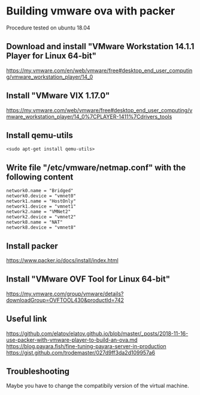 # Building vmware ova with packer

Procedure tested on ubuntu 18.04

## Download and install "VMware Workstation 14.1.1 Player for Linux 64-bit"

<https://my.vmware.com/en/web/vmware/free#desktop_end_user_computing/vmware_workstation_player/14_0>

## Install "VMware VIX 1.17.0"

<https://my.vmware.com/web/vmware/free#desktop_end_user_computing/vmware_workstation_player/14_0%7CPLAYER-1411%7Cdrivers_tools>

## Install qemu-utils

```shell
<sudo apt-get install qemu-utils>
```

## Write file "/etc/vmware/netmap.conf" with the following content

```shell
network0.name = "Bridged"
network0.device = "vmnet0"
network1.name = "HostOnly"
network1.device = "vmnet1"
network2.name = "VMNet2"
network2.device = "vmnet2"
network8.name = "NAT"
network8.device = "vmnet8"
```

## Install packer

<https://www.packer.io/docs/install/index.html>

## Install "VMware OVF Tool for Linux 64-bit"

<https://my.vmware.com/group/vmware/details?downloadGroup=OVFTOOL430&productId=742>

## Useful link

<https://github.com/elatov/elatov.github.io/blob/master/_posts/2018-11-16-use-packer-with-vmware-player-to-build-an-ova.md>
<https://blog.payara.fish/fine-tuning-payara-server-in-production>
<https://gist.github.com/trodemaster/027d9ff3da2d109957a6>

## Troubleshooting

Maybe you have to change the compatibily version of the virtual machine.

